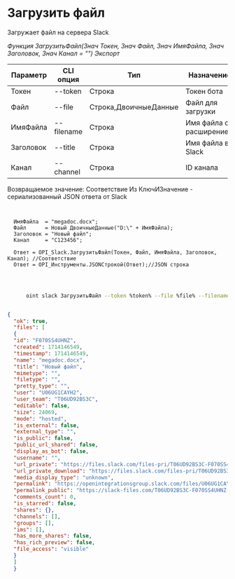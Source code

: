 ﻿---
sidebar_position: 2
---

# Загрузить файл
 Загружает файл на сервера Slack


*Функция ЗагрузитьФайл(Знач Токен, Знач Файл, Знач ИмяФайла, Знач Заголовок, Знач Канал = "") Экспорт*

  | Параметр | CLI опция | Тип | Назначение |
  |-|-|-|-|
  | Токен | --token | Строка | Токен бота |
  | Файл | --file | Строка,ДвоичныеДанные | Файл для загрузки |
  | ИмяФайла | --filename | Строка | Имя файла с расширением |
  | Заголовок | --title | Строка | Имя файла в Slack |
  | Канал | --channel | Строка | ID канала |

  
  Возвращаемое значение:   Соответствие Из КлючИЗначение - сериализованный JSON ответа от Slack

```bsl title="Пример кода"
	
  
  ИмяФайла  = "megadoc.docx";
  Файл      = Новый ДвоичныеДанные("D:\" + ИмяФайла);
  Заголовок = "Новый файл";
  Канал     = "C123456";
  
  Ответ = OPI_Slack.ЗагрузитьФайл(Токен, Файл, ИмяФайла, Заголовок, Канал); //Соответствие
  Ответ = OPI_Инструменты.JSONСтрокой(Ответ);//JSON строка
  
	
```

```sh title="Пример команды CLI"
    
      oint slack ЗагрузитьФайл --token %token% --file %file% --filename "megadoc.docx" --title %title% --channel "C123456"


```


```json title="Результат"

{
  "ok": true,
  "files": [
  {
  "id": "F070SS4UHNZ",
  "created": 1714146549,
  "timestamp": 1714146549,
  "name": "megadoc.docx",
  "title": "Новый файл",
  "mimetype": "",
  "filetype": "",
  "pretty_type": "",
  "user": "U06UG1CAYH2",
  "user_team": "T06UD92BS3C",
  "editable": false,
  "size": 24069,
  "mode": "hosted",
  "is_external": false,
  "external_type": "",
  "is_public": false,
  "public_url_shared": false,
  "display_as_bot": false,
  "username": "",
  "url_private": "https://files.slack.com/files-pri/T06UD92BS3C-F070SS4UHNZ/megadoc.docx",
  "url_private_download": "https://files.slack.com/files-pri/T06UD92BS3C-F070SS4UHNZ/download/megadoc.docx",
  "media_display_type": "unknown",
  "permalink": "https://openintegrationsgroup.slack.com/files/U06UG1CAYH2/F070SS4UHNZ/megadoc.docx",
  "permalink_public": "https://slack-files.com/T06UD92BS3C-F070SS4UHNZ-e68bef4a91",
  "comments_count": 0,
  "is_starred": false,
  "shares": {},
  "channels": [],
  "groups": [],
  "ims": [],
  "has_more_shares": false,
  "has_rich_preview": false,
  "file_access": "visible"
  }
  ]
  }

```
